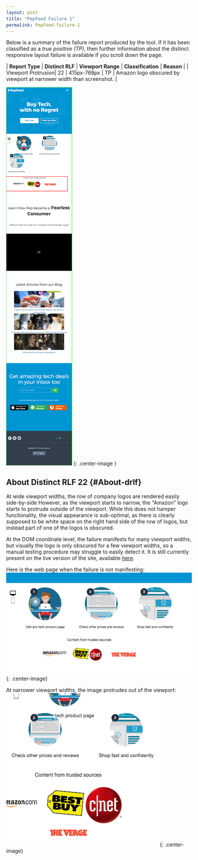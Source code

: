 ```yaml
---
layout: post
title: "PepFeed Failure 1"
permalink: PepFeed-failure-1
---
```

Below is a summary of the failure report produced by the tool. If it has been classified as a *true positive (TP)*, then further information about the distinct responsive layout failure is available if you scroll down the page.

| **Report Type** | **Distinct RLF** | **Viewport Range** | **Classification** | **Reason** |
| Viewport Protrusion| 22 | 415px-768px | TP | Amazon logo obscured by viewport at narrower width than screenshot. | 

![Screenshot of the fault](../assets/images/PepFeed/fault1/viewportOverflowWidth591.png){: .center-image }

## About Distinct RLF 22 {#About-drlf}

At wide viewport widths, the row of company logos are rendered easily side-by-side However, as the viewport starts to narrow, the "Amazon" logo starts to protrude outside of the viewport. While this does not hamper functionality, the visual appearance is sub-optimal, as there is clearly supposed to be white space on the right hand side of the row of logos, but instead part of one of the logos is obscured.

At the DOM coordinate level, the failure manifests for many viewport widths, but visually the logo is only obscured for a few viewport widths, so a manual testing procedure may struggle to easily detect it. It is still currently present on the live version of the site, available [here](http://www.pepfeed.com/).

Here is the web page when the failure is not manifesting:
![OK](../assets/good-bad/rlf22/ok.png){: .center-image}

At narrower viewport widths, the image protrudes out of the viewport:
![Bad](../assets/good-bad/rlf22/bad.png){: .center-image}
